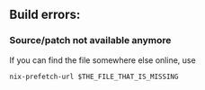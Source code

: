 ## Build errors:
### Source/patch not available anymore
If you can find the file somewhere else online, use
```
nix-prefetch-url $THE_FILE_THAT_IS_MISSING
```
